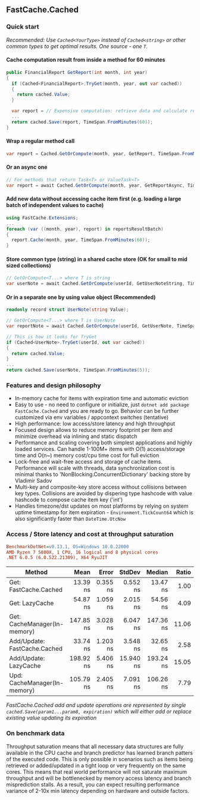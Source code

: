 ## FastCache.Cached
### Quick start
*Recommended: Use `Cached<YourType>` instead of `Cached<string>` or other common types to get optimal results.*
*One source - one `T`.*
#### Cache computation result from inside a method for 60 minutes
```csharp
public FinancialReport GetReport(int month, int year)
{
  if (Cached<FinancialReport>.TryGet(month, year, out var cached))
  {
    return cached.Value;
  }

  var report = // Expensive computation: retrieve data and calculate report
  ...
  return cached.Save(report, TimeSpan.FromMinutes(60));
}
```
#### Wrap a regular method call
```csharp
var report = Cached.GetOrCompute(month, year, GetReport, TimeSpan.FromMinutes(60));
```
#### Or an async one
```csharp
// For methods that return Task<T> or ValueTask<T>
var report = await Cached.GetOrCompute(month, year, GetReportAsync, TimeSpan.FromMinute(60));
```
#### Add new data without accessing cache item first (e.g. loading a large batch of independent values to cache)
```csharp
using FastCache.Extensions;
...
foreach (var ((month, year), report) in reportsResultBatch)
{
  report.Cache(month, year, TimeSpan.FromMinutes(60));
}
```
#### Store common type (string) in a shared cache store (OK for small to mid sized collections)
```csharp
// GetOrCompute<T...> where T is string
var userNote = await Cached.GetOrCompute(userId, GetUserNoteString, TimeSpan.FromMinutes(5));
```
#### Or in a separate one by using value object (Recommended)
```csharp
readonly record struct UserNote(string Value);

// GetOrCompute<T...> where T is UserNote
var reportNote = await Cached.GetOrCompute(userId, GetUserNote, TimeSpan.FromMinutes(5));
```
```csharp
// This is how it looks for TryGet
if (Cached<UserNote>.TryGet(userId, out var cached))
{
  return cached.Value;
}
...
return cached.Save(userNote, TimeSpan.FromMinutes(5));
```

### Features and design philosophy
- In-memory cache for items with expiration time and automatic eviction
- Easy to use - no need to configure or initialize, just `dotnet add package FastCache.Cached` and you are ready to go. Behavior can be further customized via env variables / appcontext switches (tentative)
- High performance: low access/store latency and high throughput
- Focused design allows to reduce memory footprint per item and minimize overhead via inlining and static dispatch
- Performance and scaling covering both simplest applications and highly loaded services. Can handle 1-100M+ items with O(1) access/storage time and O(n~) memory cost/cpu time cost for full eviction
- Lock-free and wait-free access and storage of cache items. Performance will scale with threads, data synchronization cost is minimal thanks to 'NonBlocking.ConcurrentDictionary' backing store by Vladimir Sadov
- Multi-key and composite-key store access without collisions between key types. Collisions are avoided by dispering type hashcode with value hashcode to compose cache item key ('int')
- Handles timezone/dst updates on most platforms by relying on system uptime timestamp for item expiration - `Environment.TickCount64` which is also significantly faster than `DateTime.UtcNow`

### Access / Store latency and cost at throughput saturation
``` ini
BenchmarkDotNet=v0.13.1, OS=Windows 10.0.22000
AMD Ryzen 7 5800X, 1 CPU, 16 logical and 8 physical cores
.NET 6.0.5 (6.0.522.21309), X64 RyuJIT
```
|             Method           |      Mean |    Error |    StdDev |    Median | Ratio | RatioSD |  Gen 0 | Allocated |
|----------------------------- |----------:|---------:|----------:|----------:|------:|--------:|-------:|----------:|
| Get: FastCache.Cached        |  13.39 ns | 0.355 ns |  0.552 ns |  13.47 ns |  1.00 |    0.00 |      - |         - |
| Get: LazyCache               |  54.87 ns | 1.059 ns |  2.015 ns |  54.56 ns |  4.09 |    0.20 |      - |         - |
| Get: CacheManager(In-memory) | 147.85 ns | 3.028 ns |  6.047 ns | 147.36 ns | 11.06 |    0.71 | 0.0105 |     176 B |
| Add/Update: FastCache.Cached |  33.74 ns | 1.203 ns |  3.548 ns |  32.65 ns |  2.58 |    0.23 | 0.0024 |      40 B |
| Add/Update: LazyCache        | 198.92 ns | 5.406 ns | 15.940 ns | 193.24 ns | 15.05 |    1.22 | 0.0286 |     480 B |
| Upd: CacheManager(In-memory) | 105.79 ns | 2.405 ns |  7.091 ns | 106.26 ns |  7.79 |    0.68 | 0.0176 |     296 B |

*FastCache.Cached add and update operations are represented by single `cached.Save(param1...param8, expiration)` which will either add or replace existing value updating its expiration*
### On benchmark data
Throughput saturation means that all necessary data structures are fully available in the CPU cache and branch predictor has learned branch patters of the executed code.
This is only possible in scenarios such as items being retrieved or added/updated in a tight loop or very frequently on the same cores.
This means that real world performance will not saturate maximum throughput and will be bottlenecked by memory access latency and branch misprediction stalls.
As a result, you can expect resulting performance variance of 2-10x min latency depending on hardware and outside factors.
